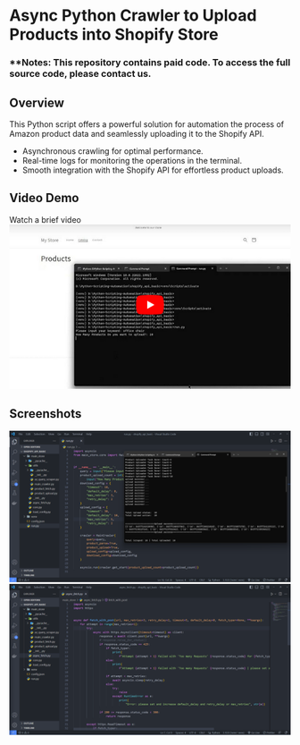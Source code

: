 # Async Python Crawler to Upload Products into Shopify Store

### \*\*Notes: This repository contains paid code. To access the full source code, please contact us.

## Overview

This Python script offers a powerful solution for automation the process of Amazon product data and seamlessly uploading it to the Shopify API.

- Asynchronous crawling for optimal performance.
- Real-time logs for monitoring the operations in the terminal.
- Smooth integration with the Shopify API for effortless product uploads.

## Video Demo

Watch a brief video [![Watch the video](screenshots/shopify_uploader_async_python_crawler_youtube_icon.png)](https://youtu.be/VRyOiY5LCNQ)

## Screenshots

![Screenshot 1](screenshots/shopify_uploader_async_python_crawler_1.png)
![Screenshot 2](screenshots/shopify_uploader_async_python_crawler_2.png)
